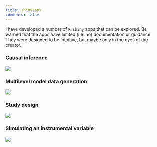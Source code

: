 ```yaml
---
title: shinyapps
comments: false
---
```


I have developed a number of `R shiny` apps that can be explored. Be warned that the apps have limited (i.e. no) documentation or guidance. They were designed to be intuitive, but maybe only in the eyes of the creator. 

### Causal inference

[![](/img/page-shiny/CausalInference.JPG)](https://ksgr.shinyapps.io/CausalInference/)

### Multilevel model data generation

[![](/img/page-shiny/MultiLevel.JPG)](https://ksgr.shinyapps.io/Multilevel-Model-App/)

### Study design

[![](/img/page-shiny/StudyDesign.JPG)](https://ksgr.shinyapps.io/Study-Design-App/)

### Simulating an instrumental variable

[![](/img/page-shiny/IV.JPG)](https://ksgr.shinyapps.io/IV-App/)
